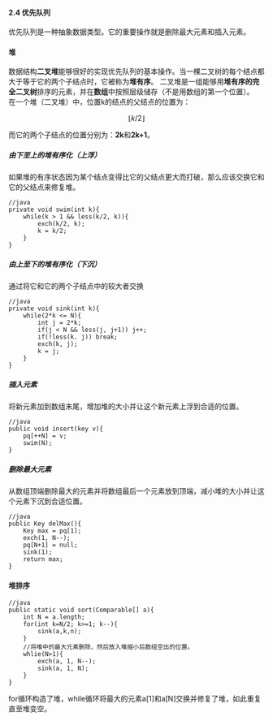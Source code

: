 #### 2.4 优先队列
优先队列是一种抽象数据类型。它的重要操作就是删除最大元素和插入元素。
#### 堆
数据结构**二叉堆**能够很好的实现优先队列的基本操作。当一棵二叉树的每个结点都大于等于它的两个子结点时，它被称为**堆有序**。
二叉堆是一组能够用**堆有序的完全二叉树**排序的元素，并在**数组**中按照层级储存（不是用数组的第一个位置）。  
在一个堆（二叉堆）中，位置k的结点的父结点的位置为：
```math
\lfloor k/2 \rfloor
```
而它的两个子结点的位置分别为：**2k**和**2k+1**。

##### 由下至上的堆有序化（上浮）
如果堆的有序状态因为某个结点变得比它的父结点更大而打破，那么应该交换它和它的父结点来修复堆。
```
//java
private void swim(int k){
    while(k > 1 && less(k/2, k)){
        exch(k/2, k);
        k = k/2;
    }
}
```
##### 由上至下的堆有序化（下沉）
通过将它和它的两个子结点中的较大者交换
```
//java
private void sink(int k){
    while(2*k <= N){
        int j = 2*k;
        if(j < N && less(j, j+1)) j++;
        if(!less(k. j)) break;
        exch(k, j);
        k = j;
    }
}
```
##### 插入元素
将新元素加到数组末尾，增加堆的大小并让这个新元素上浮到合适的位置。
```
//java
public void insert(key v){
    pq[++N] = v;
    swim(N);
}
```
##### 删除最大元素
从数组顶端删除最大的元素并将数组最后一个元素放到顶端，减小堆的大小并让这个元素下沉到合适位置。
```
//java
public Key delMax(){
    Key max = pq[1];
    exch(1, N--);
    pq[N+1] = null;
    sink(1);
    return max;
}
```
#### 堆排序
```
//java
public static void sort(Comparable[] a){
    int N = a.length;
    for(int k=N/2; k>=1; k--){
        sink(a,k,n);
    }
    //将堆中的最大元素删除，然后放入堆缩小后数组空出的位置。
    whlie(N>1){
        exch(a, 1, N--);
        sink(a, 1, N);
    }
}
```
for循环构造了堆，while循环将最大的元素a[1]和a[N]交换并修复了堆，如此重复直至堆变空。
